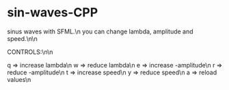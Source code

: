 # sin-waves-CPP
sinus waves with SFML.\n
you can change lambda, amplitude and speed.\n\n

CONTROLS:\n\n

q => increase lambda\n
w => reduce lambda\n
e => increase -amplitude\n
r => reduce -amplitude\n
t => increase speed\n
y => reduce speed\n
a => reload values\n
